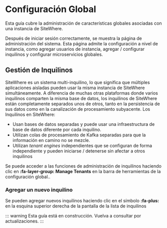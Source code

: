 # Configuración Global

Esta guía cubre la administración de características globales asociadas con una instancia 
de SiteWhere.

Después de iniciar sesión correctamente, se muestra la página de administración del sistema. 
Esta página admite la configuración a nivel de instancia, como agregar usuarios de instancia, 
agregar / configurar inquilinos y configurar microservicios globales.

<InlineImage src="/images/guide/administration/system-administration.png" caption="System Administration"/>

## Gestión de Inquilinos

SiteWhere es un sistema multi-inquilino, lo que significa que múltiples aplicaciones aisladas pueden usar la misma 
instancia de SiteWhere simultáneamente. A diferencia de muchas otras plataformas donde varios inquilinos 
comparten la misma base de datos, los inquilinos de SiteWhere están completamente separados unos de otros, 
tanto en la persistencia de sus datos como en la canalización de procesamiento subyacente. Los Inquilinos en SiteWhere:

- Usan bases de datos separadas y puede usar una infraestructura de base de datos diferente por cada inquilino.
- Utilizan colas de procesamiento de Kafka separadas para que la información en camino no se mezcle.
- Utilizan _tenant engines_ independientes que se configuran de forma independiente y pueden iniciarse / detenerse 
sin afectar a otros inquilinos

Se puede acceder a las funciones de administración de inquilinos haciendo clic en **:fa-layer-group: Manage Tenants**
en la barra de herramientas de la configuración global..

### Agregar un nuevo inquilino

Se pueden agregar nuevos inquilinos haciendo clic en el símbolo **:fa-plus:** en la esquina superior derecha de
la pantalla de la lista de inquilinos

::: warning
Esta guía está en construcción. Vuelva a consultar por actualizaciones.
:::
